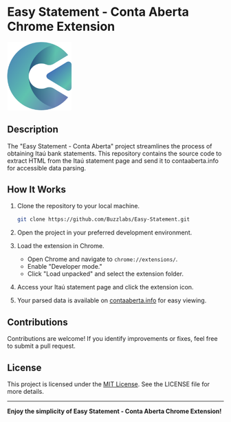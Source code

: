 # Easy Statement - Conta Aberta Chrome Extension

<a href="https://contaaberta.info">
<img src="icons/favicon.png" alt="Logo" style="width:150px;"/>
</a>

## Description

The "Easy Statement - Conta Aberta" project streamlines the process of obtaining Itaú bank statements. This repository contains the source code to extract HTML from the Itaú statement page and send it to contaaberta.info for accessible data parsing.

## How It Works

1. Clone the repository to your local machine.

    ```bash
    git clone https://github.com/Buzzlabs/Easy-Statement.git
    ```

2. Open the project in your preferred development environment.

3. Load the extension in Chrome.
    - Open Chrome and navigate to `chrome://extensions/`.
    - Enable "Developer mode."
    - Click "Load unpacked" and select the extension folder.

4. Access your Itaú statement page and click the extension icon.

5. Your parsed data is available on [contaaberta.info](https://contaaberta.info) for easy viewing.

## Contributions

Contributions are welcome! If you identify improvements or fixes, feel free to submit a pull request.

## License

This project is licensed under the [MIT License](LICENSE). See the LICENSE file for more details.

---

**Enjoy the simplicity of Easy Statement - Conta Aberta Chrome Extension!**
